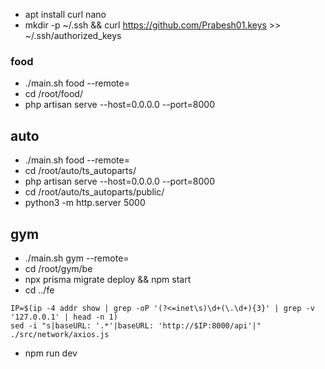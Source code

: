 - apt install curl nano
- mkdir -p ~/.ssh && curl https://github.com/Prabesh01.keys >> ~/.ssh/authorized_keys

### food

- ./main.sh food --remote=<ip>
- cd /root/food/
- php artisan serve --host=0.0.0.0 --port=8000

## auto

- ./main.sh food --remote=<ip>
- cd /root/auto/ts_autoparts/
- php artisan serve --host=0.0.0.0 --port=8000
- cd /root/auto/ts_autoparts/public/
- python3 -m http.server 5000

## gym

- ./main.sh gym --remote=<ip>
- cd /root/gym/be
- npx prisma migrate deploy && npm start
- cd ../fe
```
IP=$(ip -4 addr show | grep -oP '(?<=inet\s)\d+(\.\d+){3}' | grep -v '127.0.0.1' | head -n 1)
sed -i "s|baseURL: '.*'|baseURL: 'http://$IP:8000/api'|" ./src/network/axios.js
```
- npm run dev
